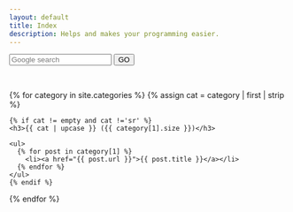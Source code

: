 ```yaml
---
layout: default
title: Index
description: Helps and makes your programming easier. 
---
```


<form method="get" id="search-google" action="https://www.google.com/search" target="_blank">
<input type="hidden" name="sitesearch" value="plugins.programming-review.com" />
<input type="text" name="q" maxlength="255" value="" placeholder="Google search" class="form-control" />
<button type="submit" form="search-google" value="Submit">GO</button>
</form>

<br style="clear:both" />

<div class="home">

{% for category in site.categories %}
  {% assign cat = category | first | strip %}      
  
    {% if cat != empty and cat !='sr' %} 
    <h3>{{ cat | upcase }} ({{ category[1].size }})</h3>
    
    <ul>
      {% for post in category[1] %}
        <li><a href="{{ post.url }}">{{ post.title }}</a></li>
      {% endfor %}
    </ul>
    {% endif %}

{% endfor %}

</div>